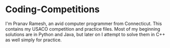 # Coding-Competitions

I'm Pranav Ramesh, an avid computer programmer from Connecticut. This contains my USACO competition and practice files. Most of my beginning solutions are in Python and Java, but later on I attempt to solve them in C++ as well simply for practice.
